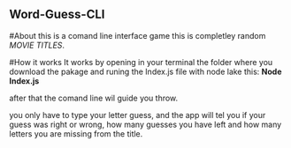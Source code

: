 ## Word-Guess-CLI

#About
this is a comand line interface game this is completley random *MOVIE TITLES*.


#How it works
It works by opening in your terminal the folder where you download the pakage and runing the Index.js file with node lake this: **Node Index.js**

after that the comand line wil guide you throw.

you only have to type your letter guess, and the app will tel you if your guess was right or wrong, how many guesses you have left and how many letters you are missing from the title.
